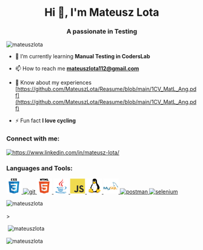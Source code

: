 
<h1 align="center">Hi 👋, I'm Mateusz Lota</h1>
<h3 align="center">A passionate in Testing</h3>


<p align="left"> <img src="https://komarev.com/ghpvc/?username=mateuszlota&label=Profile%20views&color=0e75b6&style=flat" alt="mateuszlota" /> </p>

- 🌱 I’m currently learning **Manual Testing in CodersLab**

- 📫 How to reach me **mateuszlota112@gmail.com**

- 📄 Know about my experiences [https://github.com/MateuszLota/Reasume/blob/main/1CV_MatL_Ang.pdf](https://github.com/MateuszLota/Reasume/blob/main/1CV_MatL_Ang.pdf)

- ⚡ Fun fact **I love cycling**



<h3 align="left">Connect with me:</h3>
<p align="left">
<a href="https://linkedin.com/in/https://www.linkedin.com/in/mateusz-lota/" target="blank"><img align="center" src="https://raw.githubusercontent.com/rahuldkjain/github-profile-readme-generator/master/src/images/icons/Social/linked-in-alt.svg" alt="https://www.linkedin.com/in/mateusz-lota/" height="30" width="40" /></a>
</p>

<h3 align="left">Languages and Tools:</h3>
<p align="left"> <a href="https://www.w3schools.com/css/" target="_blank" rel="noreferrer"> <img src="https://raw.githubusercontent.com/devicons/devicon/master/icons/css3/css3-original-wordmark.svg" alt="css3" width="40" height="40"/> </a> <a href="https://git-scm.com/" target="_blank" rel="noreferrer"> <img src="https://www.vectorlogo.zone/logos/git-scm/git-scm-icon.svg" alt="git" width="40" height="40"/> </a> <a href="https://www.w3.org/html/" target="_blank" rel="noreferrer"> <img src="https://raw.githubusercontent.com/devicons/devicon/master/icons/html5/html5-original-wordmark.svg" alt="html5" width="40" height="40"/> </a> <a href="https://www.java.com" target="_blank" rel="noreferrer"> <img src="https://raw.githubusercontent.com/devicons/devicon/master/icons/java/java-original.svg" alt="java" width="40" height="40"/> </a> <a href="https://developer.mozilla.org/en-US/docs/Web/JavaScript" target="_blank" rel="noreferrer"> <img src="https://raw.githubusercontent.com/devicons/devicon/master/icons/javascript/javascript-original.svg" alt="javascript" width="40" height="40"/> </a> <a href="https://www.linux.org/" target="_blank" rel="noreferrer"> <img src="https://raw.githubusercontent.com/devicons/devicon/master/icons/linux/linux-original.svg" alt="linux" width="40" height="40"/> </a> <a href="https://www.mysql.com/" target="_blank" rel="noreferrer"> <img src="https://raw.githubusercontent.com/devicons/devicon/master/icons/mysql/mysql-original-wordmark.svg" alt="mysql" width="40" height="40"/> </a> <a href="https://postman.com" target="_blank" rel="noreferrer"> <img src="https://www.vectorlogo.zone/logos/getpostman/getpostman-icon.svg" alt="postman" width="40" height="40"/> </a> <a href="https://www.selenium.dev" target="_blank" rel="noreferrer"> <img src="https://raw.githubusercontent.com/detain/svg-logos/780f25886640cef088af994181646db2f6b1a3f8/svg/selenium-logo.svg" alt="selenium" width="40" height="40"/> </a> </p>

<p><img align="left" src="https://github-readme-stats.vercel.app/api/top-langs?username=mateuszlota&show_icons=true&locale=en&layout=compact" alt="mateuszlota" /></p>
<br></br>>

<p>&nbsp;<img align="center" src="https://github-readme-stats.vercel.app/api?username=mateuszlota&show_icons=true&locale=en" alt="mateuszlota" /></p>

<p><img align="center" src="https://github-readme-streak-stats.herokuapp.com/?user=mateuszlota&" alt="mateuszlota" /></p>

